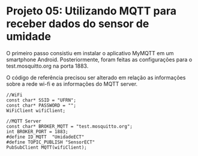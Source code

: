 # Projeto 05: Utilizando MQTT para receber dados do sensor de umidade

O primeiro passo consistiu em instalar o aplicativo MyMQTT em um smartphone Android. Posteriormente, foram feitas as configurações para o test.mosquitto.org na porta 1883.

O código de referência precisou ser alterado em relação as informações sobre a rede wi-fi e as informações do MQTT server.
~~~
//WiFi
const char* SSID = "UFRN";
const char* PASSWORD = "";   
WiFiClient wifiClient;                        

//MQTT Server
const char* BROKER_MQTT = "test.mosquitto.org";
int BROKER_PORT = 1883;               
#define ID_MQTT  "UmidadeECT"            
#define TOPIC_PUBLISH "SensorECT"   
PubSubClient MQTT(wifiClient);  
~~~
